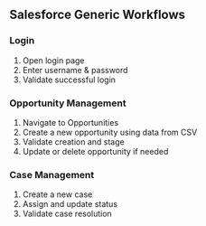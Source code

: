 ## Salesforce Generic Workflows

### Login
1. Open login page
2. Enter username & password
3. Validate successful login

### Opportunity Management
1. Navigate to Opportunities
2. Create a new opportunity using data from CSV
3. Validate creation and stage
4. Update or delete opportunity if needed

### Case Management
1. Create a new case
2. Assign and update status
3. Validate case resolution
